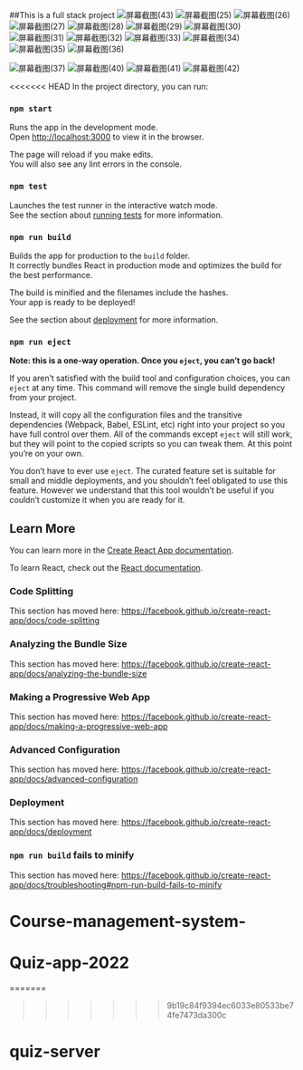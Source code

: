 ##This is a full stack project
![屏幕截图(43)](https://user-images.githubusercontent.com/67531703/150119137-535b4ee2-7a10-47c8-96e5-000372591a07.png)
![屏幕截图(25)](https://user-images.githubusercontent.com/67531703/150119222-c7d5f08a-6df2-4fa6-ad3e-73994a914dd1.png)
![屏幕截图(26)](https://user-images.githubusercontent.com/67531703/150119177-6a41aa96-396e-4a43-aec4-98bd7fd61235.png)
![屏幕截图(27)](https://user-images.githubusercontent.com/67531703/150119181-4c2be087-5659-47aa-b34d-58a4cb07b137.png)
![屏幕截图(28)](https://user-images.githubusercontent.com/67531703/150119189-f962413d-8785-4007-b145-15629f7343b8.png)
![屏幕截图(29)](https://user-images.githubusercontent.com/67531703/150119190-128a7cb8-86fc-4c97-8825-470aa27b3162.png)
![屏幕截图(30)](https://user-images.githubusercontent.com/67531703/150119193-dfccf997-093e-4256-82ef-d0348385f4cc.png)
![屏幕截图(31)](https://user-images.githubusercontent.com/67531703/150119194-0c295664-cd7e-4d01-9ff9-35d00759a858.png)
![屏幕截图(32)](https://user-images.githubusercontent.com/67531703/150119201-aef55645-6a6f-464b-ab25-8df67c1fda9e.png)
![屏幕截图(33)](https://user-images.githubusercontent.com/67531703/150119204-0e5db8e2-60e6-4254-a168-1907ab6e3624.png)
![屏幕截图(34)](https://user-images.githubusercontent.com/67531703/150119208-d488be59-7cfa-4f1c-876c-adef31c5ec61.png)
![屏幕截图(35)](https://user-images.githubusercontent.com/67531703/150119213-b9495466-7bba-4dea-a338-dfaa2e95cdcb.png)
![屏幕截图(36)](https://user-images.githubusercontent.com/67531703/150119219-a6a04278-a714-4223-803b-b3df26565651.png)

![屏幕截图(37)](https://user-images.githubusercontent.com/67531703/150119257-9909987a-37a1-49db-a801-39b0a901c5db.png)
![屏幕截图(40)](https://user-images.githubusercontent.com/67531703/150119260-2b4f3d2b-6e1b-4947-b28a-b5ca473a5315.png)
![屏幕截图(41)](https://user-images.githubusercontent.com/67531703/150119264-77cc2546-449c-4542-89e2-5163b0036bb5.png)
![屏幕截图(42)](https://user-images.githubusercontent.com/67531703/150119268-efe2b10d-c0b0-43cf-8e3b-4ccc97e720f0.png)


<<<<<<< HEAD
In the project directory, you can run:

### `npm start`

Runs the app in the development mode.<br>
Open [http://localhost:3000](http://localhost:3000) to view it in the browser.

The page will reload if you make edits.<br>
You will also see any lint errors in the console.

### `npm test`

Launches the test runner in the interactive watch mode.<br>
See the section about [running tests](https://facebook.github.io/create-react-app/docs/running-tests) for more information.

### `npm run build`

Builds the app for production to the `build` folder.<br>
It correctly bundles React in production mode and optimizes the build for the best performance.

The build is minified and the filenames include the hashes.<br>
Your app is ready to be deployed!

See the section about [deployment](https://facebook.github.io/create-react-app/docs/deployment) for more information.

### `npm run eject`

**Note: this is a one-way operation. Once you `eject`, you can’t go back!**

If you aren’t satisfied with the build tool and configuration choices, you can `eject` at any time. This command will remove the single build dependency from your project.

Instead, it will copy all the configuration files and the transitive dependencies (Webpack, Babel, ESLint, etc) right into your project so you have full control over them. All of the commands except `eject` will still work, but they will point to the copied scripts so you can tweak them. At this point you’re on your own.

You don’t have to ever use `eject`. The curated feature set is suitable for small and middle deployments, and you shouldn’t feel obligated to use this feature. However we understand that this tool wouldn’t be useful if you couldn’t customize it when you are ready for it.

## Learn More

You can learn more in the [Create React App documentation](https://facebook.github.io/create-react-app/docs/getting-started).

To learn React, check out the [React documentation](https://reactjs.org/).

### Code Splitting

This section has moved here: https://facebook.github.io/create-react-app/docs/code-splitting

### Analyzing the Bundle Size

This section has moved here: https://facebook.github.io/create-react-app/docs/analyzing-the-bundle-size

### Making a Progressive Web App

This section has moved here: https://facebook.github.io/create-react-app/docs/making-a-progressive-web-app

### Advanced Configuration

This section has moved here: https://facebook.github.io/create-react-app/docs/advanced-configuration

### Deployment

This section has moved here: https://facebook.github.io/create-react-app/docs/deployment

### `npm run build` fails to minify

This section has moved here: https://facebook.github.io/create-react-app/docs/troubleshooting#npm-run-build-fails-to-minify
# Course-management-system-
# Quiz-app-2022
=======
>>>>>>> 9b19c84f9394ec6033e80533be74fe7473da300c
# quiz-server
